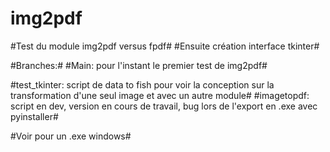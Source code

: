 # img2pdf



#Test du module img2pdf versus fpdf#
#Ensuite création interface tkinter#

#Branches:#
#Main: pour l'instant le premier test de img2pdf#

#test_tkinter: script de data to fish pour voir la conception sur la transformation d'une seul image et avec un autre module#
#imagetopdf: script en dev, version en cours de travail, bug lors de l'export en .exe avec pyinstaller#

#Voir pour un .exe windows#
